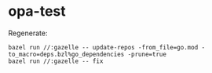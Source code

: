 # opa-test

Regenerate:

```
bazel run //:gazelle -- update-repos -from_file=go.mod -to_macro=deps.bzl%go_dependencies -prune=true
bazel run //:gazelle -- fix
```
